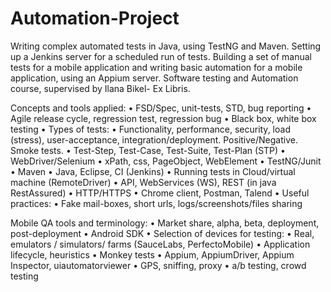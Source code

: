 # Automation-Project
Writing complex automated tests in Java, using TestNG and Maven. 
Setting up a Jenkins server for a scheduled run of tests. 
Building a set of manual tests for a mobile application and writing basic automation for a mobile application,
using an Appium server.
Software testing and Automation course, supervised by Ilana Bikel- Ex Libris. 

Concepts and tools applied:
• FSD/Spec, unit-tests, STD, bug reporting
• Agile release cycle, regression test, regression bug
• Black box, white box testing
• Types of tests:
• Functionality, performance, security, load (stress), user-acceptance,
integration/deployment. Positive/Negative. Smoke tests.
• Test-Step, Test-Case, Test-Suite, Test-Plan (STP)
• WebDriver/Selenium
• xPath, css, PageObject, WebElement
• TestNG/Junit
• Maven
• Java, Eclipse, CI (Jenkins)
• Running tests in Cloud/virtual machine (RemoteDriver)
• API, WebServices (WS), REST (in java RestAssured)
• HTTP/HTTPS
• Chrome client, Postman, Talend
• Useful practices:
• Fake mail-boxes, short urls, logs/screenshots/files sharing


Mobile QA tools and terminology:
• Market share, alpha, beta, deployment, post-deployment
• Android SDK
• Selection of devices for testing:
• Real, emulators / simulators/ farms (SauceLabs, PerfectoMobile)
• Application lifecycle, heuristics
• Monkey tests
• Appium, AppiumDriver, Appium Inspector, uiautomatorviewer
• GPS, sniffing, proxy
• a/b testing, crowd testing

